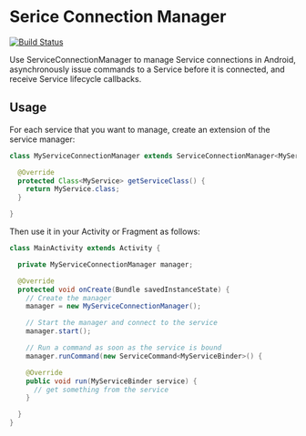 Serice Connection Manager
=========================

[![Build Status](https://travis-ci.org/TannerPerrien/service-connection-manager.svg?branch=master)](https://travis-ci.org/TannerPerrien/service-connection-manager)

Use ServiceConnectionManager to manage Service connections in Android, asynchronously issue commands to a Service before it is connected, and receive Service lifecycle callbacks.

Usage
-----
For each service that you want to manage, create an extension of the service manager:

```java
class MyServiceConnectionManager extends ServiceConnectionManager<MyService, MyServiceBinder> {

  @Override
  protected Class<MyService> getServiceClass() {
    return MyService.class;
  }

}
```

Then use it in your Activity or Fragment as follows:

```java
class MainActivity extends Activity {

  private MyServiceConnectionManager manager;

  @Override
  protected void onCreate(Bundle savedInstanceState) {
    // Create the manager
    manager = new MyServiceConnectionManager();

    // Start the manager and connect to the service
    manager.start();

    // Run a command as soon as the service is bound
    manager.runCommand(new ServiceCommand<MyServiceBinder>() {

    @Override
    public void run(MyServiceBinder service) {
      // get something from the service
    }

  }
}
```
